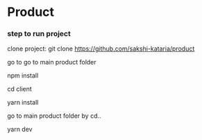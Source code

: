 # Product

### step to run project

clone project: git clone https://github.com/sakshi-kataria/product

go to go to main product folder

npm install

cd client

yarn install

go to main product folder by cd..

yarn dev
